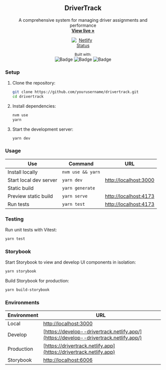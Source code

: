 <div align="center">
  <h2 align="center">DriverTrack</h2>
  <p align="center">A comprehensive system for managing driver assignments and performance
    <br />
<a href="https://drivetrack.netlify.app" style=""><strong>View live »</strong></a>

  <div style="max-width: 75px;">

[![Netlify Status](https://api.netlify.com/api/v1/badges/06b30488-35ec-4913-ba56-5bc3c2dd9a10/deploy-status)](https://app.netlify.com/sites/drivertrack/deploys)


  </div>
  </p>
<small>Built with:</small>
<br/>
<img src="https://img.shields.io/badge/-Vue.js-2b2b2b?logo=vue.js&style=flat-square" alt="Badge">
<img src="https://img.shields.io/badge/TypeScript-2b2b2b?logo=Typescript&style=flat-square" alt="Badge">
<img src="https://img.shields.io/badge/Tailwind-2b2b2b?logo=TailwindCSS&style=flat-square" alt="Badge">
</div>

### Setup

1. Clone the repository:
   ```sh
   git clone https://github.com/yourusername/drivertrack.git
   cd drivertrack
   ```

2. Install dependencies:
   ```sh
   nvm use
   yarn
   ```

3. Start the development server:
   ```sh
   yarn dev
   ```

### Usage

| Use                    | Command           | URL                                            |
| ---------------------- | ----------------- | ---------------------------------------------- |
| Install locally        | `nvm use && yarn` |                                                |
| Start local dev server | `yarn dev`        | [http://localhost:3000](http://localhost:3000) |
| Static build           | `yarn generate`      |                                                |
| Preview static build   | `yarn serve`      | [http://localhost:4173](http://localhost:4173) |
| Run tests              | `yarn test`      | [http://localhost:4173](http://localhost:4173) |

### Testing

Run unit tests with Vitest:
```sh
yarn test
```

### Storybook

Start Storybook to view and develop UI components in isolation:
```sh
yarn storybook
```

Build Storybook for production:
```sh
yarn build-storybook
```

### Environments

| Environment | URL                                                                                                  |
| ----------- | ---------------------------------------------------------------------------------------------------- |
| Local       | [http://localhost:3000](http://localhost:3000)                                                       |
| Develop     | [https://develop--drivertrack.netlify.app/](https://develop--drivertrack.netlify.app/)               |
| Production  | [https://drivertrack.netlify.app](https://drivertrack.netlify.app)                                           |
| Storybook       | [http://localhost:6006](http://localhost:30600600)                                                       |
